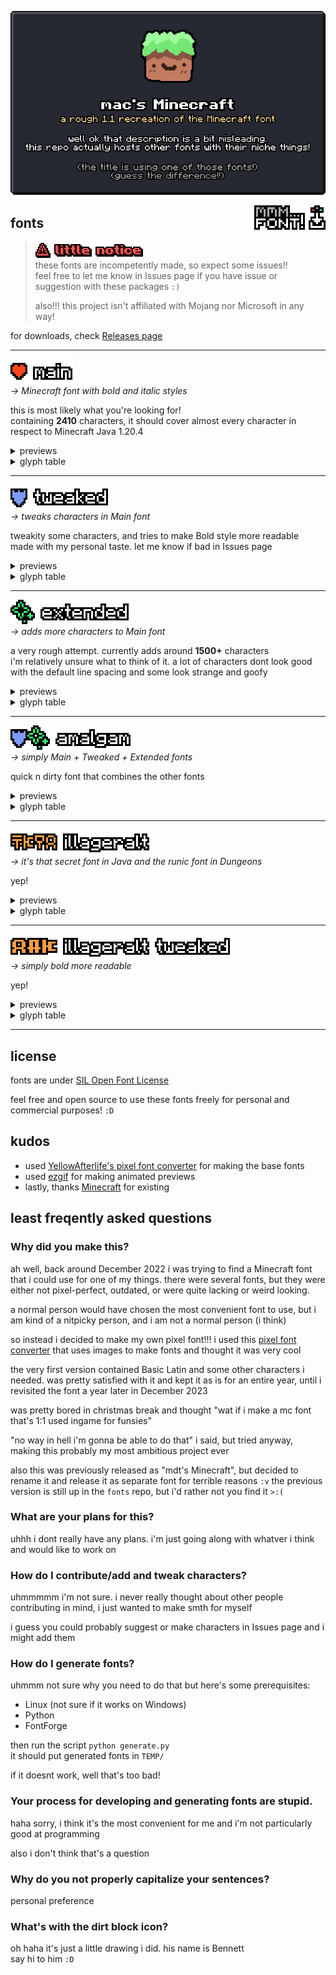 <p align="center">
	<img src="./GITHUB/header.png" alt="mac's Minecraft">
</p>

<img align="right" src="./GITHUB/mmm... font!.png">

## fonts
> ![](./GITHUB/little%20notice.png)
> <br>
> these fonts are incompetently made, so expect some issues!!
><br>
> feel free to let me know in Issues page if you have issue or suggestion with these packages `:)`
>
> also!!! this project isn't affiliated with Mojang nor Microsoft in any way!

for downloads, check [Releases page](https://github.com/macimas-fonts/macsMinecraft/releases)


<hr>

![main](./GITHUB/header/Main.png)
<br>
*→ Minecraft font with bold and italic styles*

this is most likely what you're looking for!
<br>
containing **2410** characters, it should cover almost every character in respect to Minecraft Java 1.20.4

<details>
	<summary>previews</summary>
	some sample text
	<br>
	<img src="./GITHUB/preview/main_1.png">
	<hr>
	bold and italic styles, with bold being strange as ever
	<br>
	<img src="./GITHUB/preview/main_2.gif">
	<hr>
	a boring little story
	<br>
	<img src="./GITHUB/preview/main_3.png">
	<hr>
	some goofy thing i wrote for some odd reason
	<br>
	<img src="./GITHUB/preview/main_4.png">
</details>

<details>
	<summary>glyph table</summary>
	Regular
	<br>
	<img src="./fonts/Main/Regular.png">
	<br>
	Bold
	<br>
	<img src="./fonts/Main/Bold.png">
</details>

<hr>

![](./GITHUB/header/Tweaked.png)
<br>
*→ tweaks characters in Main font*

tweakity some characters, and tries to make Bold style more readable
<br>
made with my personal taste. let me know if bad in Issues page

<details>
	<summary>previews</summary>
	tweaks some things, i guess..
	<br>
	<img src="./GITHUB/preview/tweaked_1.gif">
	<hr>
	bold style should be more readable
	<br>
	<img src="./GITHUB/preview/tweaked_2.gif">
	<hr>
	some characters will not be bolden in bold style, for reasons!
	<br>
	<img src="./GITHUB/preview/tweaked_3.gif">
</details>

<details>
	<summary>glyph table</summary>
	Regular
	<br>
	<img src="./fonts/Tweaked/Regular.png">
	<br>
	Bold
	<br>
	<img src="./fonts/Tweaked/Bold.png">
</details>

<hr>

![](./GITHUB/header/Extended.png)
<br>
*→ adds more characters to Main font*

a very rough attempt. currently adds around **1500+** characters
<br>
i'm relatively unsure what to think of it. a lot of characters dont look good with the default line spacing and some look strange and goofy

<details>
	<summary>previews</summary>
	a little arrowy and sparkly preview, with (most likely) bonked Shavian sentence
	<br>
	<img src="./GITHUB/preview/extended_1.png">
	<br>
	please note that some characters aren't built properly due to the converter i use. it does provide a fix but filesize triples and im too stubborn, so yeah. i dont realy care for now since you probably dont really need to use these fonts anyway
	<br>
	<img src="./GITHUB/preview/extended_2.png">
	<br>
	an attempt to do emoticons
	<br>
	<img src="./GITHUB/preview/extended_3.png">
</details>

<details>
	<summary>glyph table</summary>
	Regular
	<br>
	<img src="./fonts/Extended/Regular.png">
	<br>
	Bold
	<br>
	<img src="./fonts/Extended/Bold.png">
</details>

<hr>

![](./GITHUB/header/Amalgam.png)
<br>
*→ simply Main + Tweaked + Extended fonts*

quick n dirty font that combines the other fonts

<details>
	<summary>previews</summary>
	refer to their dedicated sections
</details>

<details>
	<summary>glyph table</summary>
	Bold
	<br>
	<img src="./fonts/Amalgam/Bold.png">
</details>

<hr>

![](./GITHUB/header/Illageralt.png)
<br>
*→ it's that secret font in Java and the runic font in Dungeons*

yep!

<details>
	<summary>previews</summary>
	the fonts! with Main fonts for comparison
	<br>
	<img src="./GITHUB/preview/illageralt_1.gif">
</details>

<details>
	<summary>glyph table</summary>
	Regular
	<br>
	<img src="./fonts/Illageralt/Regular.png">
	<br>
	Bold
	<br>
	<img src="./fonts/Illageralt/Bold.png">
</details>

<hr>

![](./GITHUB/header/IllageraltTweaked.png)
<br>
*→ simply bold more readable*

yep!

<details>
	<summary>previews</summary>
	bold is most likely more readable, maybe
	<br>
	<img src="./GITHUB/preview/illageralt_tweaked_1.gif">
</details>

<details>
	<summary>glyph table</summary>
	Bold
	<br>
	<img src="./fonts/Illageralt Tweaked/Bold.png">
</details>

<hr>


## license
fonts are under [SIL Open Font License](./LICENSE)

feel free and open source to use these fonts freely for personal and commercial purposes! `:D`


## kudos
- used [YellowAfterlife's pixel font converter](https://yal.cc/r/20/pixelfont) for making the base fonts
- used [ezgif](https://ezgif.com) for making animated previews
- lastly, thanks [Minecraft](https://www.minecraft.net) for existing

## least freqently asked questions

### Why did you make this?
ah well, back around December 2022 i was trying to find a Minecraft font that i could use for one of my things. there were several fonts, but they were either not pixel-perfect, outdated, or were quite lacking or weird looking.

a normal person would have chosen the most convenient font to use, but i am kind of a nitpicky person, and i am not a normal person (i think)

so instead i decided to make my own pixel font!!! i used this [pixel font converter](https://yal.cc/r/20/pixelfont/) that uses images to make fonts and thought it was very cool

the very first version contained Basic Latin and some other characters i needed. was pretty satisfied with it and kept it as is for an entire year, until i revisited the font a year later in December 2023

was pretty bored in christmas break and thought "wat if i make a mc font that's 1:1 used ingame for funsies"

"no way in hell i'm gonna be able to do that" i said, but tried anyway, making this probably my most ambitious project ever

also this was previously released as "mdt's Minecraft", but decided to rename it and release it as separate font for terrible reasons `:v` the previous version is still up in the `fonts` repo, but i'd rather not you find it `>:(`


### What are your plans for this?
uhhh i dont really have any plans. i'm just going along with whatver i think and would like to work on


### How do I contribute/add and tweak characters?
uhmmmmm i'm not sure. i never really thought about other people contributing in mind, i just wanted to make smth for myself

i guess you could probably suggest or make characters in Issues page and i might add them


### How do I generate fonts?
uhmmm not sure why you need to do that but here's some prerequisites:

- Linux (not sure if it works on Windows)
- Python
- FontForge 

then run the script `python generate.py`
<br>
it should put generated fonts in `TEMP/`

if it doesnt work, well that's too bad!


### Your process for developing and generating fonts are stupid.
haha sorry, i think it's the most convenient for me and i'm not particularly good at programming

also i don't think that's a question


### Why do you not properly capitalize your sentences?
personal preference


### What's with the dirt block icon?
oh haha it's just a little drawing i did. his name is Bennett
<br>
say hi to him `:D`